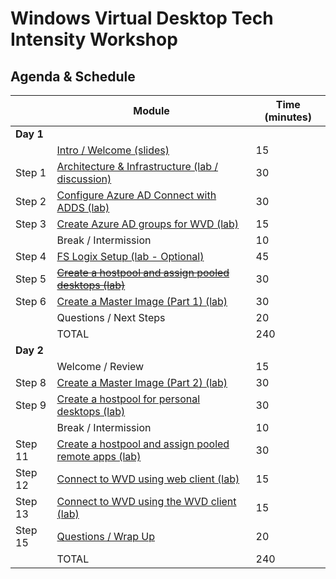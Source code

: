 # Windows Virtual Desktop Tech Intensity Workshop
<!-- 
## Agenda & Schedule

|     | Module                                                       | Time (minutes) |
| --------- | ------------------------------------------------------------ | -------------- |
| **Day 1** | |
|           | [Intro / Welcome (slides)](WVD%20Tech%20Intensity%20Intro.pptx)                                     | 15             |
| Module 1    | [Architecture & Infrastructure (lab / discussion)](1%20-%20Deploying%20Azure%20Infrastructure%20and%20AD%20DS.md) | 30             |
| Module 2    | [Configure Azure AD Connect with ADDS (lab)](2%20-%20Configuring%20Azure%20AD%20Connect%20with%20AD%20DS.md) | 30             |
| Module 3    | [Create Azure AD groups for WVD (lab)](3%20-%20Create%20Azure%20AD%20groups%20for%20WVD.md) | 15             |
|           | Break / Intermission                                         | 10             |
| Module 4    | [FS Logix Setup (lab - Optional)](4%20-%20FSLogix%20Setup.md) | 45             |
| Module 5    | ~~[Create a hostpool and assign pooled desktops (lab)](5%20-%20Create%20a%20host%20pool%20and%20assign%20pooled%20remote%20apps.md)~~ | 30             |
| Module 6    | [Create a Master Image (Part 1) (lab)](6%20-%20Create%20a%20master%20image%20for%20WVD%20Part%201.md) | 30             |
|           | Questions / Next Modules                                       | 20             |
|           | TOTAL                                                        | 240            |
| **Day 2** |                                                              |                |
|           | Welcome / Review                                             | 15             |
| Module 7    | [Create a Master Image (Part 2) (lab)](7%20-%20Create%20a%20master%20image%20for%20WVD%20Part%202.md) | 30             |
| Module 8    | [Create a hostpool for personal desktops (lab)](8%20-%20Create%20a%20host%20pool%20for%20personal%20desktops.md)                | 30             |
| Module 9   | [Create a hostpool and assign pooled remote apps (lab)](9%20-%20Create%20a%20host%20pool%20and%20assign%20pooled%20remote%20apps.md) | 30 |
| Module 10   | [Connect to WVD using web client (lab)](10%20-%20Connect%20to%20WVD%20using%20web%20client.md)                        | 15             |
|           | Break / Intermission                                         | 10             |
| Module 11   | [Connect to WVD using the WVD client (lab)](11%20-%20Connect%20to%20WVD%20using%20client.md)                                | 15             |
| Module 12    | [Scale Session Hosts Automatically (Part 1) (lab)](12%20-%20Scale%20session%20hosts%20automatically%20Part%201.md)         | 15             |
| Module 13   | [Scale Session Hosts Automatically (Part 2) (lab)](13%20-%20Scale%20session%20hosts%20automatically%20Part%202.md) | 15             |
| Module 14   | [Monitoring / Troubleshooting (lab / discussion)](14%20-%20Monitoring%20and%20troubleshooting.md)              | 45             |
| Module 15   | [Questions / Wrap Up](15%20-%20Cleanup.md)                                          | 20             |
|           | TOTAL                                                        | 240            |

-->
## Agenda & Schedule

|     | Module                                                       | Time (minutes) |
| --------- | ------------------------------------------------------------ | -------------- |
| **Day 1** | |
|           | [Intro / Welcome (slides)](WVD%20Tech%20Intensity%20Intro.pptx)                                     | 15             |
| Step 1    | [Architecture & Infrastructure (lab / discussion)](1%20-%20Deploying%20Azure%20Infrastructure%20and%20AD%20DS.md) | 30             |
| Step 2    | [Configure Azure AD Connect with ADDS (lab)](2%20-%20Configuring%20Azure%20AD%20Connect%20with%20AD%20DS.md) | 30             |
| Step 3    | [Create Azure AD groups for WVD (lab)](3%20-%20Create%20Azure%20AD%20groups%20for%20WVD.md) | 15             |
|           | Break / Intermission                                         | 10             |
| Step 4    | [FS Logix Setup (lab - Optional)](4%20-%20FSLogix%20Setup.md) | 45             |
| Step 5    | ~~[Create a hostpool and assign pooled desktops (lab)](5%20-%20Create%20a%20host%20pool%20and%20assign%20pooled%20remote%20apps.md)~~ | 30             |
| Step 6    | [Create a Master Image (Part 1) (lab)](6%20-%20Create%20a%20master%20image%20for%20WVD%20Part%201.md) | 30             |
|           | Questions / Next Steps                                       | 20             |
|           | TOTAL                                                        | 240            |
| **Day 2** |                                                              |                |
|           | Welcome / Review                                             | 15             |
| Step 8    | [Create a Master Image (Part 2) (lab)](8%20-%20Create%20a%20master%20image%20for%20WVD%20Part%202.md) | 30             |
| Step 9    | [Create a hostpool for personal desktops (lab)](9%20-%20Create%20a%20host%20pool%20for%20personal%20desktops.md)                | 30             |
|           | Break / Intermission                                         | 10             |
| Step 11   | [Create a hostpool and assign pooled remote apps (lab)](11%20-%20Create%20a%20host%20pool%20and%20assign%20pooled%20remote%20apps.md) | 30 |
| Step 12   | [Connect to WVD using web client (lab)](12%20-%20Connect%20to%20WVD%20using%20web%20client.md)                        | 15             |
| Step 13   | [Connect to WVD using the WVD client (lab)](13%20-%20Connect%20to%20WVD%20using%20client.md)                                | 15             |
| Step 15   | [Questions / Wrap Up](15%20-%20Cleanup.md)                                          | 20             |
|           | TOTAL                                                        | 240            |
